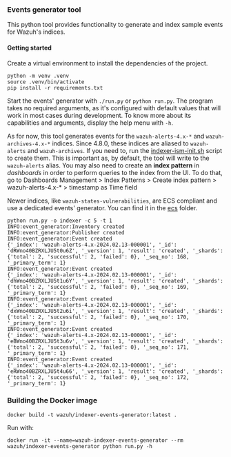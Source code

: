 ### Events generator tool

This python tool provides functionality to generate and index sample events for Wazuh's indices.

#### Getting started

Create a virtual environment to install the dependencies of the project.

```console
python -m venv .venv
source .venv/bin/activate
pip install -r requirements.txt
```

Start the events' generator with `./run.py` or `python run.py`. The program takes no required
arguments, as it's configured with default values that will work in most cases during development.
To know more about its capabilities and arguments, display the help menu with `-h`.

As for now, this tool generates events for the `wazuh-alerts-4.x-*` and `wazuh-archives-4.x-*` indices.
Since 4.8.0, these indices are aliased to `wazuh-alerts` and `wazuh-archives`. If you need to, run the 
[indexer-ism-init.sh](../../../distribution/src/bin/indexer-ism-init.sh) script to create them. This is important as, by default, the tool will write to 
the `wazuh-alerts` alias. You may also need to create an **index pattern** in _dashboards_ in order to perform
queries to the index from the UI. To do that, go to Dashboards Management > Index Patterns > Create index pattern > wazuh-alerts-4.x-* > timestamp as Time field

Newer indices, like `wazuh-states-vulnerabilities`, are ECS compliant and use a dedicated events' generator.
You can find it in the [ecs](../../../ecs/) folder.


```console
python run.py -o indexer -c 5 -t 1
INFO:event_generator:Inventory created
INFO:event_generator:Publisher created
INFO:event_generator:Event created
{'_index': 'wazuh-alerts-4.x-2024.02.13-000001', '_id': 'dRWno40BZRXLJU5t0u6Z', '_version': 1, 'result': 'created', '_shards': {'total': 2, 'successful': 2, 'failed': 0}, '_seq_no': 168, '_primary_term': 1}
INFO:event_generator:Event created
{'_index': 'wazuh-alerts-4.x-2024.02.13-000001', '_id': 'dhWno40BZRXLJU5t1u6Y', '_version': 1, 'result': 'created', '_shards': {'total': 2, 'successful': 2, 'failed': 0}, '_seq_no': 169, '_primary_term': 1}
INFO:event_generator:Event created
{'_index': 'wazuh-alerts-4.x-2024.02.13-000001', '_id': 'dxWno40BZRXLJU5t2u6i', '_version': 1, 'result': 'created', '_shards': {'total': 2, 'successful': 2, 'failed': 0}, '_seq_no': 170, '_primary_term': 1}
INFO:event_generator:Event created
{'_index': 'wazuh-alerts-4.x-2024.02.13-000001', '_id': 'eBWno40BZRXLJU5t3u6v', '_version': 1, 'result': 'created', '_shards': {'total': 2, 'successful': 2, 'failed': 0}, '_seq_no': 171, '_primary_term': 1}
INFO:event_generator:Event created
{'_index': 'wazuh-alerts-4.x-2024.02.13-000001', '_id': 'eRWno40BZRXLJU5t4u66', '_version': 1, 'result': 'created', '_shards': {'total': 2, 'successful': 2, 'failed': 0}, '_seq_no': 172, '_primary_term': 1}
```

### Building the Docker image

```console
docker build -t wazuh/indexer-events-generator:latest .
```

Run with: 
```console
docker run -it --name=wazuh-indexer-events-generator --rm wazuh/indexer-events-generator python run.py -h
```